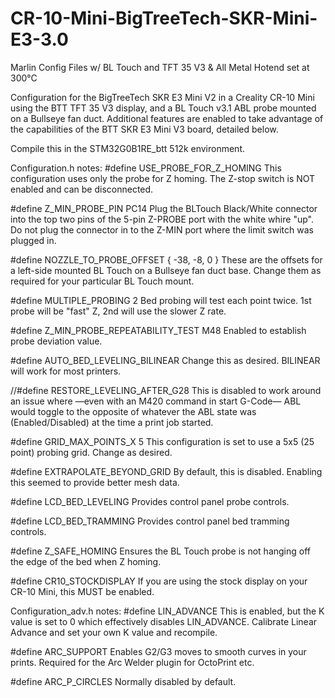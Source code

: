 # CR-10-Mini-BigTreeTech-SKR-Mini-E3-3.0
Marlin Config Files w/ BL Touch and TFT 35 V3 & All Metal Hotend set at 300°C

Configuration for the BigTreeTech SKR E3 Mini V2 in a Creality CR-10 Mini using the BTT TFT 35 V3 display, and a BL Touch v3.1 ABL probe mounted on a Bullseye fan duct. Additional features are enabled to take advantage of the capabilities of the BTT SKR E3 Mini V3 board, detailed below.

Compile this in the STM32G0B1RE_btt 512k environment. 

Configuration.h notes:
#define USE_PROBE_FOR_Z_HOMING
This configuration uses only the probe for Z homing. The Z-stop switch is NOT enabled and can be disconnected.

#define Z_MIN_PROBE_PIN PC14
Plug the BLTouch Black/White connector into the top two pins of the 5-pin Z-PROBE port with the white whire "up". Do not plug the connector in to the Z-MIN port where the limit switch was plugged in.

#define NOZZLE_TO_PROBE_OFFSET { -38, -8, 0 }
These are the offsets for a left-side mounted BL Touch on a Bullseye fan duct base. Change them as required for your particular BL Touch mount.

#define MULTIPLE_PROBING 2
Bed probing will test each point twice. 1st probe will be "fast" Z, 2nd will use the slower Z rate.

#define Z_MIN_PROBE_REPEATABILITY_TEST
M48 Enabled to establish probe deviation value.

#define AUTO_BED_LEVELING_BILINEAR
Change this as desired. BILINEAR will work for most printers.

//#define RESTORE_LEVELING_AFTER_G28
This is disabled to work around an issue where —even with an M420 command in start G-Code— ABL would toggle to the opposite of whatever the ABL state was (Enabled/Disabled) at the time a print job started.

#define GRID_MAX_POINTS_X 5
This configuration is set to use a 5x5 (25 point) probing grid. Change as desired.

#define EXTRAPOLATE_BEYOND_GRID
By default, this is disabled. Enabling this seemed to provide better mesh data.

#define LCD_BED_LEVELING
Provides control panel probe controls.

#define LCD_BED_TRAMMING
Provides control panel bed tramming controls.

#define Z_SAFE_HOMING
Ensures the BL Touch probe is not hanging off the edge of the bed when Z homing.

#define CR10_STOCKDISPLAY
If you are using the stock display on your CR-10 Mini, this MUST be enabled.

Configuration_adv.h notes:
#define LIN_ADVANCE
This is enabled, but the K value is set to 0 which effectively disables LIN_ADVANCE. Calibrate Linear Advance and set your own K value and recompile.

#define ARC_SUPPORT
Enables G2/G3 moves to smooth curves in your prints. Required for the Arc Welder plugin for OctoPrint etc.

#define ARC_P_CIRCLES
Normally disabled by default.

